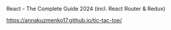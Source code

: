 React - The Complete Guide 2024 (incl. React Router & Redux)

https://annakuzmenko17.github.io/tic-tac-toe/
